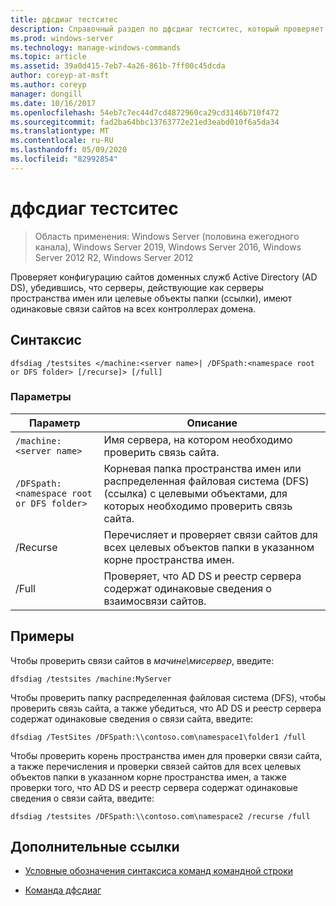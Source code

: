 ```yaml
---
title: дфсдиаг тестситес
description: Справочный раздел по дфсдиаг тестситес, который проверяет конфигурацию сайтов доменных служб Active Directory (AD DS) путем проверки того, что серверы, действующие в качестве целевых объектов сервера пространства имен или папки (ссылки), имеют одинаковые связи сайтов на всех контроллерах домена.
ms.prod: windows-server
ms.technology: manage-windows-commands
ms.topic: article
ms.assetid: 39a0d415-7eb7-4a26-861b-7ff00c45dcda
author: coreyp-at-msft
ms.author: coreyp
manager: dongill
ms.date: 10/16/2017
ms.openlocfilehash: 54eb7c7ec44d7cd4872960ca29cd3146b710f472
ms.sourcegitcommit: fad2ba64bbc13763772e21ed3eabd010f6a5da34
ms.translationtype: MT
ms.contentlocale: ru-RU
ms.lasthandoff: 05/09/2020
ms.locfileid: "82992854"
---
```

# <a name="dfsdiag-testsites"></a>дфсдиаг тестситес

> Область применения: Windows Server (половина ежегодного канала), Windows Server 2019, Windows Server 2016, Windows Server 2012 R2, Windows Server 2012

Проверяет конфигурацию сайтов доменных служб Active Directory (AD DS), убедившись, что серверы, действующие как серверы пространства имен или целевые объекты папки (ссылки), имеют одинаковые связи сайтов на всех контроллерах домена.

## <a name="syntax"></a>Синтаксис

```
dfsdiag /testsites </machine:<server name>| /DFSpath:<namespace root or DFS folder> [/recurse]> [/full]
```

### <a name="parameters"></a>Параметры

| Параметр | Описание |
| --------- | ----------- |
| `/machine:<server name>` | Имя сервера, на котором необходимо проверить связь сайта. |
| `/DFSpath:<namespace root or DFS folder>` | Корневая папка пространства имен или распределенная файловая система (DFS) (ссылка) с целевыми объектами, для которых необходимо проверить связь сайта. |
| /Recurse | Перечисляет и проверяет связи сайтов для всех целевых объектов папки в указанном корне пространства имен. |
| /Full | Проверяет, что AD DS и реестр сервера содержат одинаковые сведения о взаимосвязи сайтов. |

## <a name="examples"></a>Примеры

Чтобы проверить связи сайтов в *мачине\мисервер*, введите:

```
dfsdiag /testsites /machine:MyServer
```

Чтобы проверить папку распределенная файловая система (DFS), чтобы проверить связь сайта, а также убедиться, что AD DS и реестр сервера содержат одинаковые сведения о связи сайта, введите:

```
dfsdiag /TestSites /DFSpath:\\contoso.com\namespace1\folder1 /full
```

Чтобы проверить корень пространства имен для проверки связи сайта, а также перечисления и проверки связей сайтов для всех целевых объектов папки в указанном корне пространства имен, а также проверки того, что AD DS и реестр сервера содержат одинаковые сведения о связи сайта, введите:

```
dfsdiag /testsites /DFSpath:\\contoso.com\namespace2 /recurse /full
```

## <a name="additional-references"></a>Дополнительные ссылки

- [Условные обозначения синтаксиса команд командной строки](command-line-syntax-key.md)

- [Команда дфсдиаг](dfsdiag.md)

